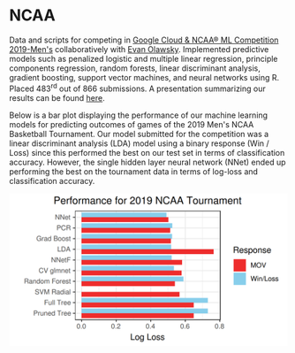 # NCAA
Data and scripts for competing in [Google Cloud & NCAA® ML Competition 2019-Men's](https://www.kaggle.com/c/mens-machine-learning-competition-2019) collaboratively with [Evan Olawsky](https://sites.google.com/a/umn.edu/evan-olawsky/). Implemented predictive models such as penalized logistic and multiple linear regression, principle components regression, random forests, linear discriminant analysis, gradient boosting, support vector machines, and neural networks using R. Placed 483<sup>rd</sup> out of 866 submissions. A presentation summarizing our results can be found [here](https://github.com/dilernia/NCAA/blob/master/Data_Mining_Proj.pdf).

Below is a bar plot displaying the performance of our machine learning models for predicting outcomes of games of the 2019 Men's NCAA Basketball Tournament. Our model submitted for the competition was a linear discriminant analysis (LDA) model using a binary response (Win / Loss) since this performed the best on our test set in terms of classification accuracy. However, the single hidden layer neural network (NNet) ended up performing the best on the tournament data in terms of log-loss and classification accuracy.

![](https://raw.githubusercontent.com/dilernia/NCAA/master/barPlot.png)
